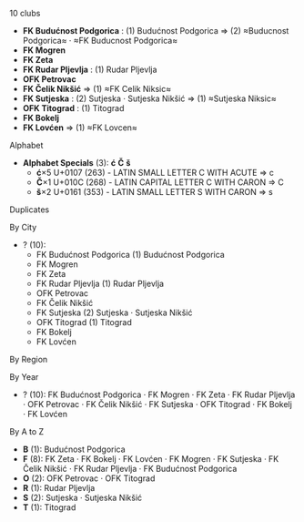 10 clubs

- **FK Budućnost Podgorica** : (1) Budućnost Podgorica ⇒ (2) ≈Buducnost Podgorica≈ · ≈FK Buducnost Podgorica≈
- **FK Mogren**
- **FK Zeta**
- **FK Rudar Pljevlja** : (1) Rudar Pljevlja
- **OFK Petrovac**
- **FK Čelik Nikšić** ⇒ (1) ≈FK Celik Niksic≈
- **FK Sutjeska** : (2) Sutjeska · Sutjeska Nikšić ⇒ (1) ≈Sutjeska Niksic≈
- **OFK Titograd** : (1) Titograd
- **FK Bokelj**
- **FK Lovćen** ⇒ (1) ≈FK Lovcen≈




Alphabet

- **Alphabet Specials** (3):  **ć**  **Č**  **š** 
  - **ć**×5 U+0107 (263) - LATIN SMALL LETTER C WITH ACUTE ⇒ c
  - **Č**×1 U+010C (268) - LATIN CAPITAL LETTER C WITH CARON ⇒ C
  - **š**×2 U+0161 (353) - LATIN SMALL LETTER S WITH CARON ⇒ s




Duplicates





By City

- ? (10): 
  - FK Budućnost Podgorica  (1) Budućnost Podgorica
  - FK Mogren 
  - FK Zeta 
  - FK Rudar Pljevlja  (1) Rudar Pljevlja
  - OFK Petrovac 
  - FK Čelik Nikšić 
  - FK Sutjeska  (2) Sutjeska · Sutjeska Nikšić
  - OFK Titograd  (1) Titograd
  - FK Bokelj 
  - FK Lovćen 




By Region





By Year

- ? (10):   FK Budućnost Podgorica · FK Mogren · FK Zeta · FK Rudar Pljevlja · OFK Petrovac · FK Čelik Nikšić · FK Sutjeska · OFK Titograd · FK Bokelj · FK Lovćen






By A to Z

- **B** (1): Budućnost Podgorica
- **F** (8): FK Zeta · FK Bokelj · FK Lovćen · FK Mogren · FK Sutjeska · FK Čelik Nikšić · FK Rudar Pljevlja · FK Budućnost Podgorica
- **O** (2): OFK Petrovac · OFK Titograd
- **R** (1): Rudar Pljevlja
- **S** (2): Sutjeska · Sutjeska Nikšić
- **T** (1): Titograd




